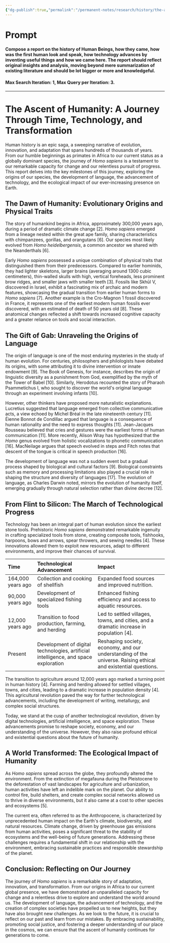 ```yaml
---
{"dg-publish":true,"permalink":"/permanent-notes/research/history/the-ascent-of-humanity-a-journey-through-time-technology-and-transformation/"}
---
```


# Prompt

#### Compose a report on the history of Human Beings, how they came, how was the first human look and speak, how technology advances by inventing useful things and how we came here. The report should reflect original insights and analysis, moving beyond mere summarization of existing literature and should be lot bigger or more and knowledgeful.

#### Max Search Iteration: 1, Max Query per Iteration: 3.

---
# The Ascent of Humanity: A Journey Through Time, Technology, and Transformation

Human history is an epic saga, a sweeping narrative of evolution, innovation, and adaptation that spans hundreds of thousands of years. From our humble beginnings as primates in Africa to our current status as a globally dominant species, the journey of *Homo sapiens* is a testament to our remarkable capacity for change and our relentless pursuit of progress. This report delves into the key milestones of this journey, exploring the origins of our species, the development of language, the advancement of technology, and the ecological impact of our ever-increasing presence on Earth.

## The Dawn of Humanity: Evolutionary Origins and Physical Traits

The story of humankind begins in Africa, approximately 300,000 years ago, during a period of dramatic climate change [2]. *Homo sapiens* emerged from a lineage nested within the great ape family, sharing characteristics with chimpanzees, gorillas, and orangutans [6]. Our species most likely evolved from *Homo heidelbergensis*, a common ancestor we shared with the Neanderthals [6].

Early *Homo sapiens* possessed a unique combination of physical traits that distinguished them from their predecessors. Compared to earlier hominids, they had lighter skeletons, larger brains (averaging around 1300 cubic centimeters), thin-walled skulls with high, vertical foreheads, less prominent brow ridges, and smaller jaws with smaller teeth [3]. Fossils like Skhūl V, discovered in Israel, exhibit a fascinating mix of archaic and modern features, showcasing the gradual transition from earlier human forms to *Homo sapiens* [7]. Another example is the Cro-Magnon 1 fossil discovered in France, it represents one of the earliest modern human fossils ever discovered, with an estimated of death of 50 years old [8]. These anatomical changes reflected a shift towards increased cognitive capacity and a greater reliance on tools and social interaction.

## The Gift of Gab: Unraveling the Origins of Language

The origin of language is one of the most enduring mysteries in the study of human evolution. For centuries, philosophers and philologists have debated its origins, with some attributing it to divine intervention or innate endowment [9]. The Book of Genesis, for instance, describes the origin of linguistic diversity as a punishment from God, exemplified by the myth of the Tower of Babel [10]. Similarly, Herodotus recounted the story of Pharaoh Psammetichus I, who sought to discover the world's original language through an experiment involving infants [10].

However, other thinkers have proposed more naturalistic explanations. Lucretius suggested that language emerged from collective communicative acts, a view echoed by Michel Bréal in the late nineteenth century [11]. Éienne Bonnot de Condillac argued that language is a consequence of human rationality and the need to express thoughts [11]. Jean-Jacques Rousseau believed that cries and gestures were the earliest forms of human communication [11]. More recently, Alison Wray has hypothesized that the *Homo* genus evolved from holistic vocalizations to phonetic communication [16]. MacNeilage argues that speech evolved in steps and Fitch notes that descent of the tongue is critical in speech production [16].

The development of language was not a sudden event but a gradual process shaped by biological and cultural factors [9]. Biological constraints such as memory and processing limitations also played a crucial role in shaping the structure and diversity of languages [17]. The evolution of language, as Charles Darwin noted, mirrors the evolution of humanity itself, emerging gradually through natural selection rather than divine decree [12].

## From Flint to Silicon: The March of Technological Progress

Technology has been an integral part of human evolution since the earliest stone tools. Prehistoric *Homo sapiens* demonstrated remarkable ingenuity in crafting specialized tools from stone, creating composite tools, fishhooks, harpoons, bows and arrows, spear throwers, and sewing needles [4]. These innovations allowed them to exploit new resources, adapt to different environments, and improve their chances of survival.

| Time          | Technological Advancement                                                                                                                                    | Impact                                                                                                   |
| :------------ | :------------------------------------------------------------------------------------------------------------------------------------------------------------ | :------------------------------------------------------------------------------------------------------- |
| 164,000 years ago | Collection and cooking of shellfish                                                                                                                             | Expanded food sources and improved nutrition.                                                             |
| 90,000 years ago  | Development of specialized fishing tools                                                                                                                   | Enhanced fishing efficiency and access to aquatic resources.                                              |
| 12,000 years ago | Transition to food production, farming, and herding                                                                                                      | Led to settled villages, towns, and cities, and a dramatic increase in population [4].                    |
| Present       | Development of digital technologies, artificial intelligence, and space exploration                                                                       | Reshaping society, economy, and our understanding of the universe. Raising ethical and existential questions. |

The transition to agriculture around 12,000 years ago marked a turning point in human history [4]. Farming and herding allowed for settled villages, towns, and cities, leading to a dramatic increase in population density [4]. This agricultural revolution paved the way for further technological advancements, including the development of writing, metallurgy, and complex social structures.

Today, we stand at the cusp of another technological revolution, driven by digital technologies, artificial intelligence, and space exploration. These advancements promise to reshape society, economy, and our understanding of the universe. However, they also raise profound ethical and existential questions about the future of humanity.

## A World Transformed: The Ecological Impact of Humanity

As *Homo sapiens* spread across the globe, they profoundly altered the environment. From the extinction of megafauna during the Pleistocene to the deforestation of vast landscapes for agriculture and urbanization, human activities have left an indelible mark on the planet. Our ability to control fire, build shelters, and create complex social networks allowed us to thrive in diverse environments, but it also came at a cost to other species and ecosystems [5].

The current era, often referred to as the Anthropocene, is characterized by unprecedented human impact on the Earth's climate, biodiversity, and natural resources. Climate change, driven by greenhouse gas emissions from human activities, poses a significant threat to the stability of ecosystems and the well-being of future generations. Addressing these challenges requires a fundamental shift in our relationship with the environment, embracing sustainable practices and responsible stewardship of the planet.

## Conclusion: Reflecting on Our Journey

The journey of *Homo sapiens* is a remarkable story of adaptation, innovation, and transformation. From our origins in Africa to our current global presence, we have demonstrated an unparalleled capacity for change and a relentless drive to explore and understand the world around us. The development of language, the advancement of technology, and the creation of complex societies have propelled us to new heights, but they have also brought new challenges. As we look to the future, it is crucial to reflect on our past and learn from our mistakes. By embracing sustainability, promoting social justice, and fostering a deeper understanding of our place in the cosmos, we can ensure that the ascent of humanity continues for generations to come.